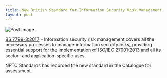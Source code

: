 ```yaml
---
title: New British Standard for Information Security Risk Management
layout: post
---
```

![Post Image](http://storage.pardot.com/73472/148102/7799_3___ICT_1.jpg)

[BS 7799-3:2017](http://page.bsigroup.com/e/73472/l-73472-2017-12-12-9flvpf/9gr7jt/381683104) – Information security risk management covers all the necessary processes to manage information security risks, providing essential support for the implementation of ISO/IEC 27001:2013 and all its sector- and application-specific uses.

NPTC Standards has recorded the new standard in the Catalogue for assessment.